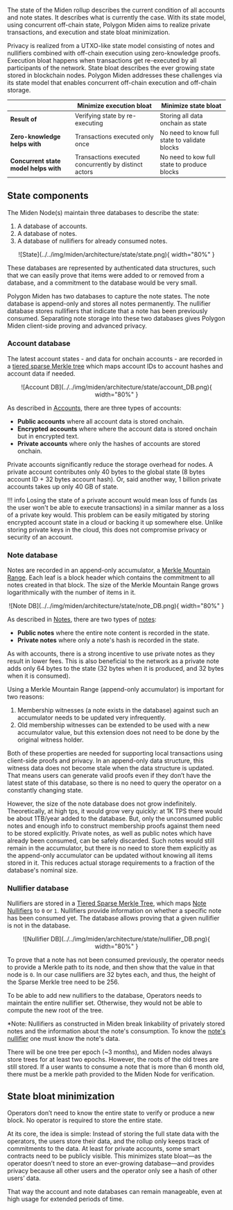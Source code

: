 The state of the Miden rollup describes the current condition of all accounts and note states. It describes what is currently the case. With its state model, using concurrent off-chain state, Polygon Miden aims to realize private transactions, and execution and state bloat minimization.

Privacy is realized from a UTXO-like state model consisting of notes and nullifiers combined with off-chain execution using zero-knowledge proofs. Execution bloat happens when transactions get re-executed by all participants of the network. State bloat describes the ever growing state stored in blockchain nodes. Polygon Miden addresses these challenges via its state model that enables concurrent off-chain execution and off-chain storage.

| | Minimize execution bloat | Minimize state bloat |
|---|---|---|
| **Result of** | Verifying state by re-executing | Storing all data onchain as state |
| **Zero-knowledge helps with** | Transactions executed only once | No need to know full state to validate blocks |
| **Concurrent state model helps with** | Transactions executed concurrently by distinct actors | No need to kow full state to produce blocks |

## State components

The Miden Node(s) maintain three databases to describe the state:

1. A database of accounts.
2. A database of notes.
3. A database of nullifiers for already consumed notes.

<center>
![State](../../img/miden/architecture/state/state.png){ width="80%" }
</center>

These databases are represented by authenticated data structures, such that we can easily prove that items were added to or removed from a database, and a commitment to the database would be very small.

Polygon Miden has two databases to capture the note states. The note database is append-only and stores all notes permanently. The nullifier database stores nullifiers that indicate that a note has been previously consumed. Separating note storage into these two databases gives Polygon Miden client-side proving and advanced privacy.

### Account database

The latest account states - and data for onchain accounts - are recorded in a [tiered sparse Merkle tree](../concepts/crypto-primitives/tsmt.md) which maps account IDs to account hashes and account data if needed.

<center>
![Account DB](../../img/miden/architecture/state/account_DB.png){ width="80%" }
</center>

As described in [Accounts](accounts.md#account-storage-modes), there are three types of accounts:

* **Public accounts** where all account data is stored onchain.
* **Encrypted accounts** where where the account data is stored onchain but in encrypted text.
* **Private accounts** where only the hashes of accounts are stored onchain.

Private accounts significantly reduce the storage overhead for nodes. A private account contributes only $40$ bytes to the global state ($8$ bytes account ID + $32$ bytes account hash). Or, said another way, 1 billion private accounts takes up only $40$ GB of state.

!!! info
    Losing the state of a private account would mean loss of funds (as the user won't be able to execute transactions) in a similar manner as a loss of a private key would. This problem can be easily mitigated by storing encrypted account state in a cloud or backing it up somewhere else. Unlike storing private keys in the cloud, this does not compromise privacy or security of an account.

### Note database

Notes are recorded in an append-only accumulator, a [Merkle Mountain Range](https://github.com/opentimestamps/opentimestamps-server/blob/master/doc/merkle-mountain-range.md). Each leaf is a block header which contains the commitment to all notes created in that block. The size of the Merkle Mountain Range grows logarithmically with the number of items in it.

<center>
![Note DB](../../img/miden/architecture/state/note_DB.png){ width="80%" }
</center>

As described in [Notes](notes.md#note-storage-modes), there are two types of [notes](notes.md):

* **Public notes** where the entire note content is recorded in the state.
* **Private notes** where only a note's hash is recorded in the state.

As with accounts, there is a strong incentive to use private notes as they result in lower fees. This is also beneficial to the network as a private note adds only $64$ bytes to the state ($32$ bytes when it is produced, and $32$ bytes when it is consumed).

Using a Merkle Mountain Range (append-only accumulator) is important for two reasons:

1. Membership witnesses (a note exists in the database) against such an accumulator needs to be updated very infrequently.
2. Old membership witnesses can be extended to be used with a new accumulator value, but this extension does not need to be done by the original witness holder.

Both of these properties are needed for supporting local transactions using client-side proofs and privacy. In an append-only data structure, this witness data does not become stale when the data structure is updated. That means users can generate valid proofs even if they don’t have the latest state of this database, so there is no need to query the operator on a constantly changing state.

However, the size of the note database does not grow indefinitely. Theoretically, at high tps, it would grow very quickly: at $1$K TPS there would be about $1$TB/year added to the database. But, only the unconsumed public notes and enough info to construct membership proofs against them need to be stored explicitly. Private notes, as well as public notes which have already been consumed, can be safely discarded. Such notes would still remain in the accumulator, but there is no need to store them explicitly as the append-only accumulator can be updated without knowing all items stored in it. This reduces actual storage requirements to a fraction of the database's nominal size.

### Nullifier database

Nullifiers are stored in a [Tiered Sparse Merkle Tree](../concepts/crypto-primitives/tsmt.md), which maps [Note Nullifiers](notes.md#note-nullifier) to `0` or `1`. Nullifiers provide information on whether a specific note has been consumed yet. The database allows proving that a given nullifier is not in the database.

<center>
![Nullifier DB](../../img/miden/architecture/state/nullifier_DB.png){ width="80%" }
</center>

To prove that a note has not been consumed previously, the operator needs to provide a Merkle path to its node, and then show that the value in that node is `0`. In our case nullifiers are $32$ bytes each, and thus, the height of the Sparse Merkle tree need to be $256$.

To be able to add new nullifiers to the database, Operators needs to maintain the entire nullifier set. Otherwise, they would not be able to compute the new root of the tree.

*Note: Nullifiers as constructed in Miden break linkability of privately stored notes and the information about the note's consumption. To know the [note's nullifier](notes.md#note-nullifier) one must know the note's data.

There will be one tree per epoch (~3 months), and Miden nodes always store trees for at least two epochs. However, the roots of the old trees are still stored. If a user wants to consume a note that is more than $6$ month old, there must be a merkle path provided to the Miden Node for verification.

## State bloat minimization

Operators don’t need to know the entire state to verify or produce a new block. No operator is required to store the entire state.

At its core, the idea is simple: Instead of storing the full state data with the operators, the users store their data, and the rollup only keeps track of commitments to the data. At least for private accounts, some smart contracts need to be publicly visible. This minimizes state bloat—as the operator doesn’t need to store an ever-growing database—and provides privacy because all other users and the operator only see a hash of other users’ data.

That way the account and note databases can remain manageable, even at high usage for extended periods of time.
